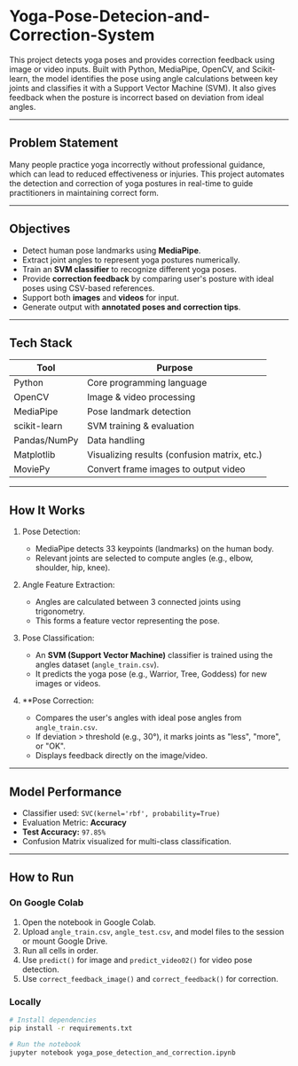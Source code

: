 # Yoga-Pose-Detecion-and-Correction-System

This project detects yoga poses and provides correction feedback using image or video inputs. Built with Python, MediaPipe, OpenCV, and Scikit-learn, the model identifies the pose using angle calculations between key joints and classifies it with a Support Vector Machine (SVM). It also gives feedback when the posture is incorrect based on deviation from ideal angles.

---

## Problem Statement

Many people practice yoga incorrectly without professional guidance, which can lead to reduced effectiveness or injuries. This project automates the detection and correction of yoga postures in real-time to guide practitioners in maintaining correct form.

---

## Objectives

- Detect human pose landmarks using **MediaPipe**.
- Extract joint angles to represent yoga postures numerically.
- Train an **SVM classifier** to recognize different yoga poses.
- Provide **correction feedback** by comparing user's posture with ideal poses using CSV-based references.
- Support both **images** and **videos** for input.
- Generate output with **annotated poses and correction tips**.

---

## Tech Stack

| Tool         | Purpose                          |
|--------------|----------------------------------|
| Python       | Core programming language        |
| OpenCV       | Image & video processing         |
| MediaPipe    | Pose landmark detection          |
| scikit-learn | SVM training & evaluation        |
| Pandas/NumPy | Data handling                    |
| Matplotlib   | Visualizing results (confusion matrix, etc.) |
| MoviePy      | Convert frame images to output video |


---

## How It Works

1. Pose Detection:
   - MediaPipe detects 33 keypoints (landmarks) on the human body.
   - Relevant joints are selected to compute angles (e.g., elbow, shoulder, hip, knee).

2. Angle Feature Extraction:
   - Angles are calculated between 3 connected joints using trigonometry.
   - This forms a feature vector representing the pose.

3. Pose Classification:
   - An **SVM (Support Vector Machine)** classifier is trained using the angles dataset (`angle_train.csv`).
   - It predicts the yoga pose (e.g., Warrior, Tree, Goddess) for new images or videos.

4. **Pose Correction:
   - Compares the user's angles with ideal pose angles from `angle_train.csv`.
   - If deviation > threshold (e.g., 30°), it marks joints as "less", "more", or "OK".
   - Displays feedback directly on the image/video.

---

## Model Performance

- Classifier used: `SVC(kernel='rbf', probability=True)`
- Evaluation Metric: **Accuracy**
- **Test Accuracy:** `97.85%`
- Confusion Matrix visualized for multi-class classification.

---

## How to Run

### On Google Colab
1. Open the notebook in Google Colab.
2. Upload `angle_train.csv`, `angle_test.csv`, and model files to the session or mount Google Drive.
3. Run all cells in order.
4. Use `predict()` for image and `predict_video02()` for video pose detection.
5. Use `correct_feedback_image()` and `correct_feedback()` for correction.

### Locally
```bash
# Install dependencies
pip install -r requirements.txt

# Run the notebook
jupyter notebook yoga_pose_detection_and_correction.ipynb




